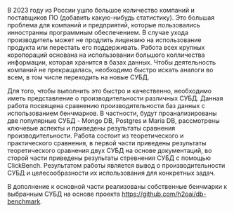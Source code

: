 В 2023 году из России ушло большое количество компаний и поставщиков ПО (добавить какую-нибудь статистику). Это большая проблема для компаний и предприятий, которые пользовались инностранны программным обеспечением. В случае ухода производитель может не продлить лицензию на использование продукта или перестать его поддерживать. Работа всех крупных коропораций основана на использовании большого колличества информации, которая хранится в базах данных. Чтобы деятельность компаний не прекращалась, необходимо быстро искать аналоги во всем, в том числе переходить на новые СУБД. 

Для того, чтобы выполнить это быстро и качественно, необходимо иметь представление о производительности различных СУБД. Данная работа посвящена сравнению производительности баз данных с использованием бенчмарков. В частности, будут проанализированы две популярные СУБД - Mongo DB, Postgres и Maria DB, рассмотрены ключевые аспекты и приведены результаты сравнения производительности. Работа состоит из теоретического и практического сравнения, в первой части приведены результаты теоретического сравнения двух СУБД на основе документаций, во сторой части приведены результаты стревнения СУБД с помощью ClickBench. Результатом работы является вывод о производительности СУБД и целесообразности их использования для конкретных задач.

В дополнение к основной части реализованы собственные бенчмарки к выбранным СУБД на основе проекта https://github.com/h2oai/db-benchmark.
